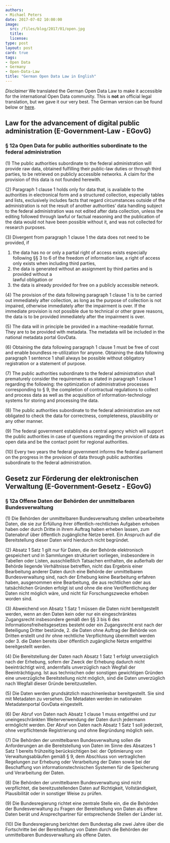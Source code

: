 ```yaml
---
authors:
- Michael Peters
date: 2017-07-02 10:00:00
image:
  src: /files/blog/2017/01/open.jpg
  title: 
  license:
type: post
layout: post
card: true
tags:
- Open Data
- Germany
- Open-Data-Law
title: "German Open Data Law in English"
---
```

*Disclaimer*
We translated the German Open Data Law to make it accessible for the international Open Data community. This is **not** an official legal translation, but we gave it our very best. The German version can be found below or [here](https://www.gesetze-im-internet.de/egovg/__12a.html).

<h2> Law for the advancement of digital public administration 
	(E-Government-Law - EGovG) </h2>
<h3> § 12a Open Data for public authorities subordinate to the federal administration </h3>

(1) The public authorities subordinate to the federal administration will provide raw data, obtained fulfilling their public-law duties or through third parties, to be retrieved on publicly accessible networks. A claim for the provision of this data is not founded herewith. 

(2) Paragraph 1 clause 1 holds only for data that, 
is available to the authorities in electronical form and a structured collection, especially tables and lists, exclusively includes facts that regard circumstances outside of the administration is not the result of another authorities’ data handling subject to the federal administration was not edited after data collection, unless the editing followed through lawful or factual reasoning and the publication of the data would not have been possible without it, and 
was not collected for research purposes.

(3) Divergent from paragraph 1 clause 1 the data does not need to be provided, if
 1. the data has no or only a partial right of access exists especially following §§ 3 to 6
   of the freedom of information law, a right of access only exists when including third parties,
 2. the data is generated without an assignment by third parties and is provided without a   
       lawful obligation or 
 3. the data is already provided for free on a publicly accessible network. 

(4) The provision of the data following paragraph 1 clause 1 is to be carried out immediately after collection, as long as the purpose of collection is not impaired, otherwise immediately after the impairment is over. If the immediate provision is not possible due to technical or other grave reasons, the data is to be provided immediately after the impairment is over. 

(5) The data will in principle be provided in a machine-readable format. They are to be provided with metadata. The metadata will be included in the national metadata portal GovData. 

(6) Obtaining the data following paragraph 1 clause 1 must be free of cost and enable boundless re-utilization for anyone. Obtaining the data following paragraph 1 sentence 1 shall always be possible without obligatory registration or a statement of purpose.

(7) The public authorities subordinate to the federal administration shall prematurely consider the requirements as stated in paragraph 1 clause 1 regarding the following: the optimization of administrative processes corresponding to § 9, the completion of contractual regulations to collect and process data as well as the acquisition of information-technology systems for storing and processing the data. 

(8) The public authorities subordinate to the federal administration are not obligated to check the data for correctness, completeness, plausibility or any other manner. 

(9) The federal government establishes a central agency which will support the public authorities in case of questions regarding the provision of data as open data and be the contact point for regional authorities. 

(10) Every two years the federal government informs the federal parliament on the progress in the provision of data through public authorities subordinate to the federal administration.



<h2> Gesetz zur Förderung der elektronischen Verwaltung (E-Government-Gesetz - EGovG) </h2>

<h3> § 12a Offene Daten der Behörden der unmittelbaren Bundesverwaltung </h3>

(1) Die Behörden der unmittelbaren Bundesverwaltung stellen unbearbeitete Daten, die sie zur Erfüllung ihrer öffentlich-rechtlichen Aufgaben erhoben haben oder durch Dritte in ihrem Auftrag haben erheben lassen, zum Datenabruf über öffentlich zugängliche Netze bereit. Ein Anspruch auf die Bereitstellung dieser Daten wird hierdurch nicht begründet.

(2) Absatz 1 Satz 1 gilt nur für Daten, die der Behörde elektronisch gespeichert und in Sammlungen strukturiert vorliegen, insbesondere in Tabellen oder Listen,
ausschließlich Tatsachen enthalten, die außerhalb der Behörde liegende Verhältnisse betreffen,
nicht das Ergebnis einer Bearbeitung anderer Daten durch eine Behörde der unmittelbaren Bundesverwaltung sind, nach der Erhebung keine Bearbeitung erfahren haben, ausgenommen eine Bearbeitung, die aus rechtlichen oder aus tatsächlichen Gründen erfolgt ist und ohne die eine Veröffentlichung der Daten nicht möglich wäre, und nicht für Forschungszwecke erhoben worden sind.

(3) Abweichend von Absatz 1 Satz 1 müssen die Daten nicht bereitgestellt werden, wenn
an den Daten kein oder nur ein eingeschränktes Zugangsrecht insbesondere gemäß den §§ 3 bis 6 des Informationsfreiheitsgesetzes besteht oder ein Zugangsrecht erst nach der Beteiligung Dritter bestünde,
      2. die Daten ohne Auftrag der Behörde von Dritten erstellt und ihr ohne rechtliche Verpflichtung übermittelt werden oder
      3. die Daten bereits über öffentlich zugängliche Netze entgeltfrei bereitgestellt werden.

(4) Die Bereitstellung der Daten nach Absatz 1 Satz 1 erfolgt unverzüglich nach der Erhebung, sofern der Zweck der Erhebung dadurch nicht beeinträchtigt wird, andernfalls unverzüglich nach Wegfall der Beeinträchtigung. Ist aus technischen oder sonstigen gewichtigen Gründen eine unverzügliche Bereitstellung nicht möglich, sind die Daten unverzüglich nach Wegfall dieser Gründe bereitzustellen.

(5) Die Daten werden grundsätzlich maschinenlesbar bereitgestellt. Sie sind mit Metadaten zu versehen. Die Metadaten werden im nationalen Metadatenportal GovData eingestellt.

(6) Der Abruf von Daten nach Absatz 1 clause 1 muss entgeltfrei und zur uneingeschränkten Weiterverwendung der Daten durch jedermann ermöglicht werden. Der Abruf von Daten nach Absatz 1 Satz 1 soll jederzeit, ohne verpflichtende Registrierung und ohne Begründung möglich sein.

(7) Die Behörden der unmittelbaren Bundesverwaltung sollen die Anforderungen an die Bereitstellung von Daten im Sinne des Absatzes 1 Satz 1 bereits frühzeitig berücksichtigen bei:
der Optimierung von Verwaltungsabläufen gemäß § 9, dem Abschluss von vertraglichen Regelungen zur Erhebung oder Verarbeitung der Daten sowie bei der Beschaffung von informationstechnischen Systemen für die Speicherung und Verarbeitung der Daten.

(8) Die Behörden der unmittelbaren Bundesverwaltung sind nicht verpflichtet, die bereitzustellenden Daten auf Richtigkeit, Vollständigkeit, Plausibilität oder in sonstiger Weise zu prüfen.

(9) Die Bundesregierung richtet eine zentrale Stelle ein, die die Behörden der Bundesverwaltung zu Fragen der Bereitstellung von Daten als offene Daten berät und Ansprechpartner für entsprechende Stellen der Länder ist.

(10) Die Bundesregierung berichtet dem Bundestag alle zwei Jahre über die Fortschritte bei der Bereitstellung von Daten durch die Behörden der unmittelbaren Bundesverwaltung als offene Daten.
